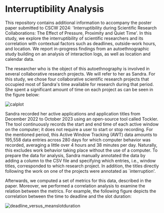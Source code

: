 # Interruptibility Analysis
This repository contains additional information to accompany the poster paper submitted to CSCW 2024: 'Interruptibility during Scientific Research Collaborations: The Effect of Pressure, Proximity and Quiet Time'. In this study, we explore the interruptibility of scientific researchers and its correlation with contextual factors such as deadlines, outside-work hours, and location. We report in-progress findings from an autoethnographic study building on an analysis of interaction logs, as well as location and calendar data.

The researcher who is the object of this autoethnography is involved in several collaborative research projects. We will refer to her as Sandra. For this study, we chose four collaborative scientific research projects that occupied most of Sandra's time available for research during that period. She spent a significant amount of time on each project as can be seen in the figure below: 

![calplot](https://github.com/project-pivot/interruptibility-analysis/assets/4890367/898dee9a-1090-4779-9ad4-3d2f476ca3dd)

Sandra recorded her active applications and application titles from December 2022 to October 2023 using an open-source tool called Tockler. The tool continuously records the start and end time of each active window on the computer; it does not require a user to start or stop recording. For the mentioned period, this Active Window Tracking (AWT) data amounts to 195,558 data entries across 280 days for which computer behavior was recorded, averaging a little over 4 hours and 38 minutes per day. Naturally, this excludes work behavior taking place without the use of a computer. To prepare the data for analysis, Sandra manually annotated the data by adding a column to the CSV file and specifying which entries, i.e., window titles, corresponded to which research project. In addition, the titles directly following the work on one of the projects were annotated as `interruption'.

Afterwards, we computed a set of metrics for this data, described in the paper. Moreover, we performed a correlation analysis to examine the relation between the metrics. For example, the following figure depicts the correlation between the time to deadline and the slot duration:

![deadline_versus_meanslotduration](https://github.com/project-pivot/interruptibility-analysis/assets/4890367/c225ebcc-d596-4b37-ab63-8946b353e47d)
